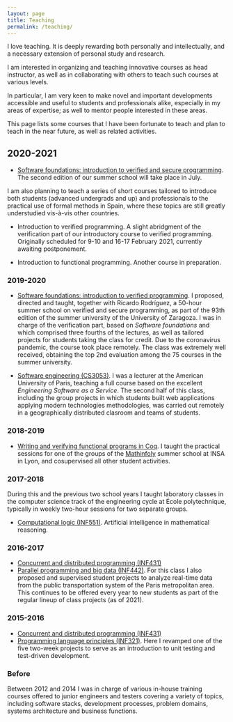 ```yaml
---
layout: page
title: Teaching
permalink: /teaching/
---
```


I love teaching. It is deeply rewarding both personally and intellectually, and
a necessary extension of personal study and research.

I am interested in organizing and teaching innovative courses as head
instructor, as well as in collaborating with others to teach such courses at
various levels.

In particular, I am very keen to make novel and important developments
accessible and useful to students and professionals alike, especially in my
areas of expertise; as well to mentor people interested in these areas.

This page lists some courses that I have been fortunate to teach and plan to
teach in the near future, as well as related activities.

## 2020-2021

* [Software foundations: introduction to verified and secure programming](/teaching/unizar2021/).
  The second edition of our summer school will take place in July.

I am also planning to teach a series of short courses tailored to introduce
both students (advanced undergrads and up) and professionals to the practical
use of formal methods in Spain, where these topics are still greatly
understudied vis-à-vis other countries.

* Introduction to verified programming.
  A slight abridgment of the verification part of our introductory course to
  verified programming. Originally scheduled for 9-10 and 16-17 February 2021,
  currently awaiting postponement.

* Introduction to functional programming.
  Another course in preparation.

### 2019-2020

* [Software foundations: introduction to verified programming](/teaching/unizar2020/).
  I proposed, directed and taught, together with Ricardo Rodríguez, a 50-hour
  summer school on verified and secure programming, as part of the 93th edition
  of the summer university of the University of Zaragoza. I was in charge of
  the verification part, based on *Software foundations* and which comprised
  three fourths of the lectures, as well as tailored projects for students
  taking the class for credit. Due to the coronavirus pandemic, the course took
  place remotely. The class was extremely well received, obtaining the top 2nd
  evaluation among the 75 courses in the summer university.

* [Software engineering (CS3053)](https://catalog.aup.edu/course/cs3053/spring-2020).
  I was a lecturer at the American University of Paris, teaching a
  full course based on the excellent *Engineering Software as a Service*. The
  second half of this class, including the group projects in which students
  built web applications applying modern technologies methodologies, was carried
  out remotely in a geographically distributed clasroom and teams of students.

### 2018-2019

* [Writing and verifying functional programs in Coq](https://prosecco.gforge.inria.fr/personal/hritcu/teaching/lyon2019/).
  I taught the practical sessions for one of the groups of the
  [Mathinfoly](http://www.mathinfoly.org/) summer school at INSA in Lyon, and
  cosupervised all other student activities.

### 2017-2018

During this and the previous two school years I taught laboratory classes in the
computer science track of the engineering cycle at École polytechnique,
typically in weekly two-hour sessions for two separate groups.

* [Computational logic (INF551)](https://moodle.polytechnique.fr/course/info.php?name=INF551-2017).
  Artificial intelligence in mathematical reasoning.

### 2016-2017

* [Concurrent and distributed programming (INF431)](https://moodle.polytechnique.fr/course/info.php?name=INF431-2016)
* [Parallel programming and big data (INF442)](https://moodle.polytechnique.fr/course/info.php?name=INF442-2016).
  For this class I also proposed and supervised student projects to analyze
  real-time data from the public transportation system of the Paris metropolitan
  area. This continues to be offered every year to new students as part of the
  regular lineup of class projects (as of 2021).

### 2015-2016

* [Concurrent and distributed programming (INF431)](https://moodle.polytechnique.fr/course/info.php?name=INF431-2015)
* [Programming language principles (INF321)](https://moodle.polytechnique.fr/course/info.php?name=INF321-2015).
  Here I revamped one of the five two-week projects to serve as an introduction
  to unit testing and test-driven development.

### Before

Between 2012 and 2014 I was in charge of various in-house training courses
offered to junior engineers and testers covering a variety of topics, including
software stacks, development processes, problem domains, systems architecture
and business functions.
